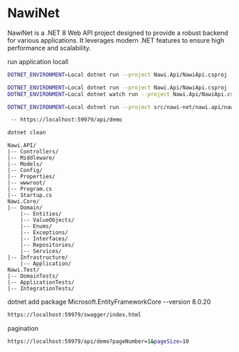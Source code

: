 # NawiNet

NawiNet is a .NET 8 Web API project designed to provide a robust backend for various applications. It leverages modern .NET features to ensure high performance and scalability.

run application locall
```bash
DOTNET_ENVIRONMENT=Local dotnet run --project Nawi.Api/NawiApi.csproj
```

```bash
DOTNET_ENVIRONMENT=Local dotnet run --project Nawi.Api/NawiApi.csproj
DOTNET_ENVIRONMENT=Local dotnet watch run --project Nawi.Api/NawiApi.csproj   

DOTNET_ENVIRONMENT=Local dotnet run --project src/nawi-net/nawi.api/nawi.api.csproj 

 -- https://localhost:59979/api/demo

dotnet clean
```



```text
Nawi.API/
|-- Controllers/
|-- Middleware/
|-- Models/
|-- Config/
|-- Properties/
|-- wwwroot/
|-- Program.cs
|-- Startup.cs
Nawi.Core/
|-- Domain/
    |-- Entities/
    |-- ValueObjects/
    |-- Enums/
    |-- Exceptions/
    |-- Interfaces/
    |-- Repositories/
    |-- Services/
|-- Infrastructure/
    |-- Application/
Nawi.Test/
|-- DomainTests/
|-- ApplicationTests/
|-- IntegrationTests/
```
dotnet add package Microsoft.EntityFrameworkCore --version 8.0.20


```bash
https://localhost:59979/swagger/index.html
```

pagination

```bash
https://localhost:59979/api/demo?pageNumber=1&pageSize=10
```